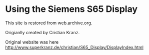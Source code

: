 # Using the Siemens S65 Display

This site is restored from web.archive.org.

Origianlly created by Cristian Kranz. 

Original website was here http://www.superkranz.de/christian/S65_Display/DisplayIndex.html
